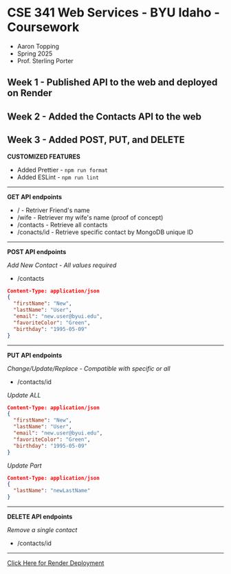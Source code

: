 # CSE 341 Web Services - BYU Idaho - Coursework

- Aaron Topping
- Spring 2025
- Prof. Sterling Porter

## Week 1 - Published API to the web and deployed on Render

## Week 2 - Added the Contacts API to the web

## Week 3 - Added POST, PUT, and DELETE

**CUSTOMIZED FEATURES**

- Added Prettier - `npm run format`
- Added ESLint - `npm run lint`

---

**GET API endpoints**

- / - Retriver Friend's name
- /wife - Retriever my wife's name (proof of concept)
- /contacts - Retrieve all contacts
- /conacts/id - Retrieve specific contact by MongoDB unique ID

---

**POST API endpoints**

_Add New Contact - All values required_

- /contacts

```JSON
Content-Type: application/json
{
  "firstName": "New",
  "lastName": "User",
  "email": "new.user@byui.edu",
  "favoriteColor": "Green",
  "birthday": "1995-05-09"
}
```

---

**PUT API endpoints**

_Change/Update/Replace - Compatible with specific or all_

- /contacts/id

_Update ALL_

```JSON
Content-Type: application/json
{
  "firstName": "New",
  "lastName": "User",
  "email": "new.user@byui.edu",
  "favoriteColor": "Green",
  "birthday": "1995-05-09"
}
```

_Update Part_

```JSON
Content-Type: application/json
{
  "lastName": "newLastName"
}
```

---

**DELETE API endpoints**

_Remove a single contact_

- /contacts/id

---

[Click Here for Render Deployment](https://cse-341-topping.onrender.com/)
